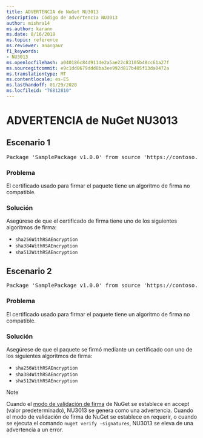 ```yaml
---
title: ADVERTENCIA de NuGet NU3013
description: Código de advertencia NU3013
author: mishra14
ms.author: karann
ms.date: 8/16/2018
ms.topic: reference
ms.reviewer: anangaur
f1_keywords:
- NU3013
ms.openlocfilehash: a040186c84d911de2a5ae22c83105b48cc61a27f
ms.sourcegitcommit: e9c1dd0679ddd8ba3ee992d817b405f13da0472a
ms.translationtype: MT
ms.contentlocale: es-ES
ms.lasthandoff: 01/29/2020
ms.locfileid: "76812810"
---
```

# <a name="nuget-warning-nu3013"></a>ADVERTENCIA de NuGet NU3013

## <a name="scenario-1"></a>Escenario 1

<pre>Package 'SamplePackage v1.0.0' from source 'https://contoso.com/index.json': The signing certificate has an unsupported signature algorithm.</pre>

### <a name="issue"></a>Problema

El certificado usado para firmar el paquete tiene un algoritmo de firma no compatible.


### <a name="solution"></a>Solución

Asegúrese de que el certificado de firma tiene uno de los siguientes algoritmos de firma: 
* `sha256WithRSAEncryption`
* `sha384WithRSAEncryption`
* `sha512WithRSAEncryption`



## <a name="scenario-2"></a>Escenario 2

<pre>Package 'SamplePackage v1.0.0' from source 'https://contoso.com/index.json': The primary signature's certificate has an unsupported signature algorithm.</pre>

### <a name="issue"></a>Problema

El certificado usado para firmar el paquete tiene un algoritmo de firma no compatible.


### <a name="solution"></a>Solución

Asegúrese de que el paquete se firmó mediante un certificado con uno de los siguientes algoritmos de firma: 
* `sha256WithRSAEncryption`
* `sha384WithRSAEncryption`
* `sha512WithRSAEncryption`


> [!Note]
> Cuando el [modo de validación de firma](../../consume-packages/installing-signed-packages.md#configure-package-signature-requirements) de NuGet se establece en accept (valor predeterminado), NU3013 se genera como una advertencia. Cuando el modo de validación de firma de NuGet se establece en requerir, o cuando se ejecuta el comando `nuget verify -signatures`, NU3013 se eleva de una advertencia a un error. 

